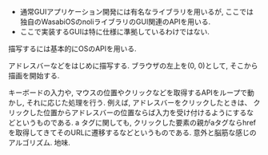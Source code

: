 
- 通常GUIアプリケーション開発には有名なライブラリを用いるが, ここでは独自のWasabiOSのnoliライブラリのGUI関連のAPIを用いる.
- ここで実装するGUIは特に仕様に準拠しているわけではない.

描写するには基本的にOSのAPIを用いる.

アドレスバーなどをはじめに描写する. ブラウザの左上を(0, 0)として, そこから描画を開始する.

キーボードの入力や, マウスの位置やクリックなどを取得するAPIをループで動かし, それに応じた処理を行う.
例えば, アドレスバーをクリックしたときは、 クリックした位置からアドレスバーの位置ならば入力を受け付けるようにするなどというものである.
a タグに関しても, クリックした要素の親がaタグならhrefを取得してきてそのURLに遷移するなどというものである. 意外と脳筋な感じのアルゴリズム. 地味.
